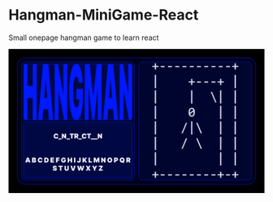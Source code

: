 # Hangman-MiniGame-React
Small onepage hangman game to learn react

![Preview of project](./hangman-game/hangman/public/preview.png)
